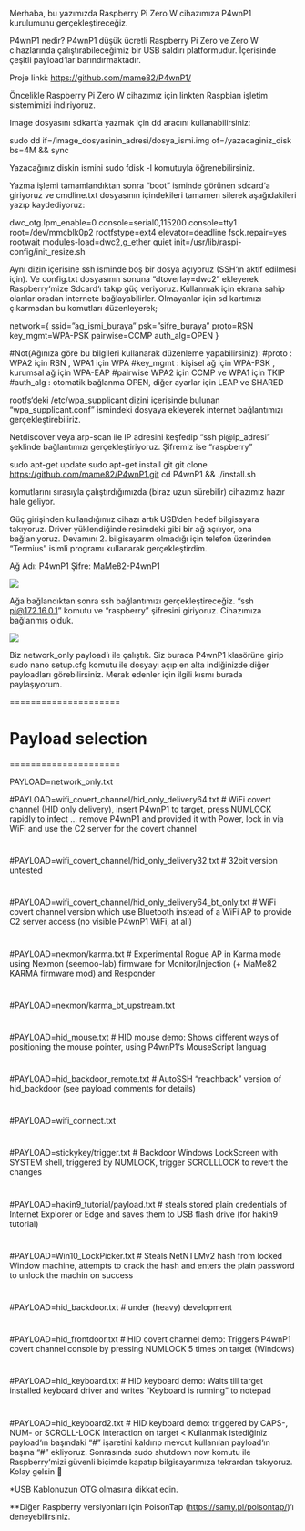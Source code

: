 Merhaba, bu yazımızda Raspberry Pi Zero W cihazımıza P4wnP1 kurulumunu gerçekleştireceğiz.

P4wnP1 nedir? P4wnP1 düşük ücretli Raspberry Pi Zero ve Zero W cihazlarında çalıştırabileceğimiz bir USB saldırı platformudur. İçerisinde çeşitli payload‘lar barındırmaktadır.

Proje linki: https://github.com/mame82/P4wnP1/

Öncelikle Raspberry Pi Zero W cihazımız için linkten Raspbian işletim sistemimizi indiriyoruz.

Image dosyasını sdkart‘a yazmak için dd aracını kullanabilirsiniz:

sudo dd if=/image_dosyasinin_adresi/dosya_ismi.img of=/yazacaginiz_disk bs=4M && sync

Yazacağınız diskin ismini sudo fdisk -l komutuyla öğrenebilirsiniz.

Yazma işlemi tamamlandıktan sonra “boot” isminde görünen sdcard‘a giriyoruz ve cmdline.txt dosyasının içindekileri tamamen silerek aşağıdakileri yazıp kaydediyoruz:

dwc_otg.lpm_enable=0 console=serial0,115200 console=tty1 root=/dev/mmcblk0p2 rootfstype=ext4 elevator=deadline fsck.repair=yes rootwait modules-load=dwc2,g_ether quiet init=/usr/lib/raspi-config/init_resize.sh

Aynı dizin içerisine ssh isminde boş bir dosya açıyoruz (SSH‘ın aktif edilmesi için). Ve config.txt dosyasının sonuna “dtoverlay=dwc2” ekleyerek Raspberry‘mize Sdcard‘ı takıp güç veriyoruz. Kullanmak için ekrana sahip olanlar oradan internete bağlayabilirler. Olmayanlar için sd kartımızı çıkarmadan bu komutları düzenleyerek;

network={
ssid=”ag_ismi_buraya”
psk=”sifre_buraya”
proto=RSN
key_mgmt=WPA-PSK
pairwise=CCMP
auth_alg=OPEN
}

#Not(Ağınıza göre bu bilgileri kullanarak düzenleme yapabilirsiniz):
#proto : WPA2 için RSN , WPA1 için WPA
#key_mgmt : kişisel ağ için WPA-PSK , kurumsal ağ için WPA-EAP
#pairwise WPA2 için CCMP ve WPA1 için TKIP
#auth_alg : otomatik bağlanma OPEN, diğer ayarlar için LEAP ve SHARED

rootfs‘deki /etc/wpa_supplicant dizini içerisinde bulunan “wpa_supplicant.conf” ismindeki dosyaya ekleyerek internet bağlantımızı gerçekleştirebiliriz.

Netdiscover veya arp-scan ile IP adresini keşfedip “ssh pi@ip_adresi” şeklinde bağlantımızı gerçekleştiriyoruz. Şifremiz ise “raspberry”

sudo apt-get update
sudo apt-get install git
git clone https://github.com/mame82/P4wnP1.git
cd P4wnP1 && ./install.sh

komutlarını sırasıyla çalıştırdığımızda (biraz uzun sürebilir) cihazımız hazır hale geliyor.

Güç girişinden kullandığımız cihazı artık USB‘den hedef bilgisayara takıyoruz. Driver yüklendiğinde resimdeki gibi bir ağ açılıyor, ona bağlanıyoruz. Devamını 2. bilgisayarım olmadığı için telefon üzerinden “Termius” isimli programı kullanarak gerçekleştirdim.

Ağ Adı: P4wnP1
Şifre: MaMe82-P4wnP1

![](https://i1.wp.com/imguploads.net/images/2019/01/10/WhatsApp-Image-2019-01-10-at-21.06.58.jpg)

Ağa bağlandıktan sonra ssh bağlantımızı gerçekleştireceğiz. “ssh pi@172.16.0.1” komutu ve “raspberry” şifresini giriyoruz. Cihazımıza bağlanmış olduk.

![](https://i0.wp.com/imguploads.net/images/2019/01/10/WhatsApp-Image-2019-01-10-at-21.06.581.jpg)

Biz network_only payload‘ı ile çalıştık. Siz burada P4wnP1 klasörüne girip sudo nano setup.cfg komutu ile dosyayı açıp en alta indiğinizde diğer payloadları görebilirsiniz.
Merak edenler için ilgili kısmı burada paylaşıyorum.

>
=====================
# Payload selection
 =====================

PAYLOAD=network_only.txt

#PAYLOAD=wifi_covert_channel/hid_only_delivery64.txt # WiFi covert channel (HID only delivery), insert P4wnP1 to target, press NUMLOCK rapidly to infect … remove P4wnP1 and provided it with Power, lock in via WiFi and use the C2 server for the covert channel
#
#PAYLOAD=wifi_covert_channel/hid_only_delivery32.txt # 32bit version untested
#
#PAYLOAD=wifi_covert_channel/hid_only_delivery64_bt_only.txt # WiFi covert channel version which use Bluetooth instead of a WiFi AP to provide C2 server access (no visible P4wnP1 WiFi, at all)
#
#PAYLOAD=nexmon/karma.txt # Experimental Rogue AP in Karma mode using Nexmon (seemoo-lab) firmware for Monitor/Injection (+ MaMe82 KARMA firmware mod) and Responder
#
#PAYLOAD=nexmon/karma_bt_upstream.txt
#
#PAYLOAD=hid_mouse.txt # HID mouse demo: Shows different ways of positioning the mouse pointer, using P4wnP1‘s MouseScript languag
#
#PAYLOAD=hid_backdoor_remote.txt # AutoSSH “reachback” version of hid_backdoor (see payload comments for details)
#
#PAYLOAD=wifi_connect.txt
#
#PAYLOAD=stickykey/trigger.txt # Backdoor Windows LockScreen with SYSTEM shell, triggered by NUMLOCK, trigger SCROLLLOCK to revert the changes
#
#PAYLOAD=hakin9_tutorial/payload.txt # steals stored plain credentials of Internet Explorer or Edge and saves them to USB flash drive (for hakin9 tutorial)
#
#PAYLOAD=Win10_LockPicker.txt # Steals NetNTLMv2 hash from locked Window machine, attempts to crack the hash and enters the plain password to unlock the machin on success
#
#PAYLOAD=hid_backdoor.txt # under (heavy) development
#
#PAYLOAD=hid_frontdoor.txt # HID covert channel demo: Triggers P4wnP1 covert channel console by pressing NUMLOCK 5 times on target (Windows)
#
#PAYLOAD=hid_keyboard.txt # HID keyboard demo: Waits till target installed keyboard driver and writes “Keyboard is running” to notepad
#
#PAYLOAD=hid_keyboard2.txt # HID keyboard demo: triggered by CAPS-, NUM- or SCROLL-LOCK interaction on target
<
Kullanmak istediğiniz payload‘ın başındaki “#” işaretini kaldırıp mevcut kullanılan payload‘ın başına “#” ekliyoruz. Sonrasında sudo shutdown now komutu ile Raspberry‘mizi güvenli biçimde kapatıp bilgisayarımıza tekrardan takıyoruz. Kolay gelsin 🙂

>
*USB Kablonuzun OTG olmasına dikkat edin.
>
**Diğer Raspberry versiyonları için PoisonTap (https://samy.pl/poisontap/)‘ı deneyebilirsiniz.
